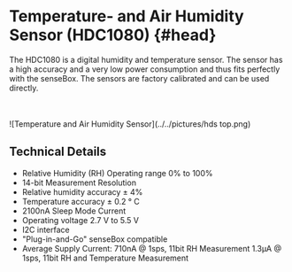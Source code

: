 # Temperature- and Air Humidity Sensor (HDC1080) {#head}
<div class="description">The HDC1080 is a digital humidity and temperature sensor. The sensor has a high accuracy and a very low power consumption and thus fits perfectly with the senseBox. The sensors are factory calibrated and can be used directly. </div>

<div class="line">
    <br>
    <br>
</div>

![Temperature and Air Humidity Sensor](../../pictures/hds top.png)

## Technical Details

* Relative Humidity (RH) Operating range 0% to 100%
* 14-bit Measurement Resolution
* Relative humidity accuracy ± 4%
* Temperature accuracy ± 0.2 ° C
* 2100nA Sleep Mode Current
* Operating voltage 2.7 V to 5.5 V
* I2C interface
* "Plug-in-and-Go" senseBox compatible
* Average Supply Current: 710nA @ 1sps, 11bit RH Measurement 1.3μA @ 1sps, 11bit RH and Temperature Measurement

